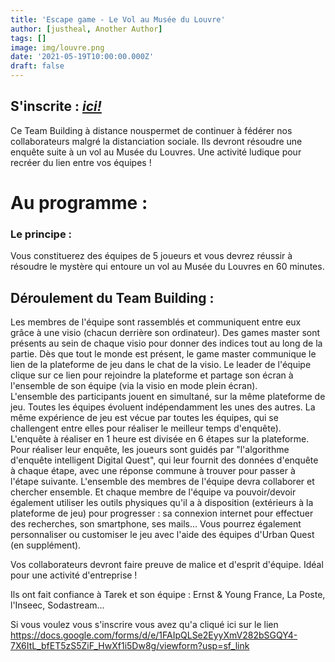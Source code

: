```yaml
---
title: 'Escape game - Le Vol au Musée du Louvre'
author: [justheal, Another Author]
tags: []
image: img/louvre.png
date: '2021-05-19T10:00:00.000Z'
draft: false
---
```


## S'inscrite : _[ici!](https://docs.google.com/forms/d/e/1FAIpQLSe2EyyXmV282bSGQY4-7X6ItL_bfET5zS5ZiF_HwXf1i5Dw8g/viewform?usp=sf_link)_

Ce Team Building à distance nouspermet de continuer à fédérer nos collaborateurs malgré la distanciation sociale. Ils devront résoudre une enquête suite à un vol au Musée du Louvres. Une activité ludique pour recréer du lien entre vos équipes !

# Au programme :

### Le principe :

Vous constituerez des équipes de 5 joueurs et vous devrez réussir à résoudre le mystère qui entoure un vol au Musée du Louvres en 60 minutes.

## Déroulement du Team Building :

Les membres de l'équipe sont rassemblés et communiquent entre eux grâce à une visio (chacun derrière son ordinateur). Des games master sont présents au sein de chaque visio pour donner des indices tout au long de la partie.
Dès que tout le monde est présent, le game master communique le lien de la plateforme de jeu dans le chat de la visio.
Le leader de l'équipe clique sur ce lien pour rejoindre la plateforme et partage son écran à l'ensemble de son équipe (via la visio en mode plein écran).<br>
L'ensemble des participants jouent en simultané, sur la même plateforme de jeu. Toutes les équipes évoluent indépendamment les unes des autres. La même expérience de jeu est vécue par toutes les équipes, qui se challengent entre elles pour réaliser le meilleur temps d'enquête).
<br>
L'enquête à réaliser en 1 heure est divisée en 6 étapes sur la plateforme. Pour réaliser leur enquête, les joueurs sont guidés par "l'algorithme d'enquête intelligent Digital Quest", qui leur fournit des données d'enquête à chaque étape, avec une réponse commune à trouver pour passer à l'étape suivante.
L'ensemble des membres de l'équipe devra collaborer et chercher ensemble. Et chaque membre de l'équipe va pouvoir/devoir également utiliser les outils physiques qu'il a à disposition (extérieurs à la plateforme de jeu) pour progresser : sa connexion internet pour effectuer des recherches, son smartphone, ses mails...
Vous pourrez également personnaliser ou customiser le jeu avec l'aide des équipes d'Urban Quest (en supplément).

Vos collaborateurs devront faire preuve de malice et d'esprit d'équipe. Idéal pour une activité d'entreprise !

Ils ont fait confiance à Tarek et son équipe : Ernst & Young France, La Poste, l'Inseec, Sodastream...
<br>

Si vous voulez vous s'inscrire vous avez qu'a cliqué ici sur le lien <https://docs.google.com/forms/d/e/1FAIpQLSe2EyyXmV282bSGQY4-7X6ItL_bfET5zS5ZiF_HwXf1i5Dw8g/viewform?usp=sf_link>
